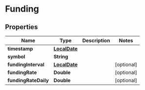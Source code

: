 
# Funding

## Properties
Name | Type | Description | Notes
------------ | ------------- | ------------- | -------------
**timestamp** | [**LocalDate**](LocalDate.md) |  | 
**symbol** | **String** |  | 
**fundingInterval** | [**LocalDate**](LocalDate.md) |  |  [optional]
**fundingRate** | **Double** |  |  [optional]
**fundingRateDaily** | **Double** |  |  [optional]



